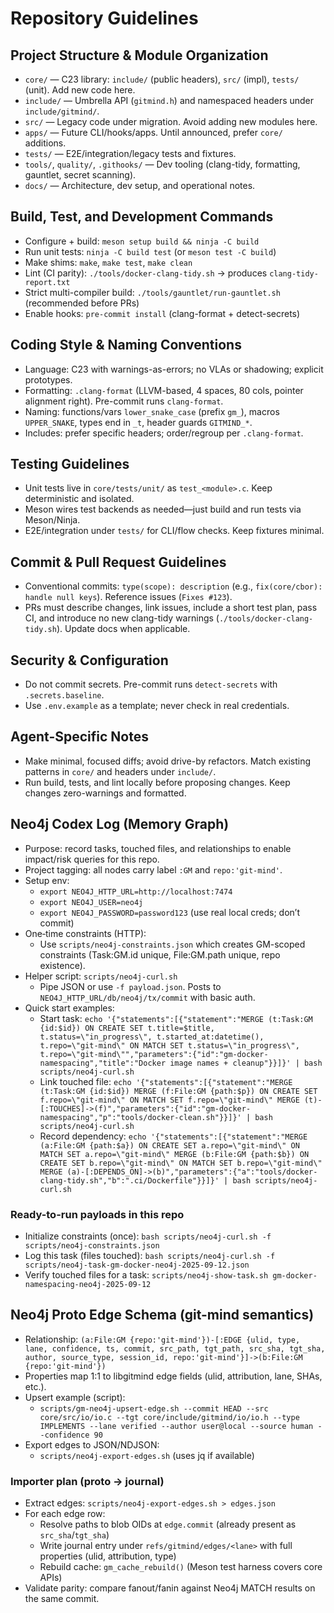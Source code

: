 # Repository Guidelines

## Project Structure & Module Organization
- `core/` — C23 library: `include/` (public headers), `src/` (impl), `tests/` (unit). Add new code here.
- `include/` — Umbrella API (`gitmind.h`) and namespaced headers under `include/gitmind/`.
- `src/` — Legacy code under migration. Avoid adding new modules here.
- `apps/` — Future CLI/hooks/apps. Until announced, prefer `core/` additions.
- `tests/` — E2E/integration/legacy tests and fixtures.
- `tools/`, `quality/`, `.githooks/` — Dev tooling (clang-tidy, formatting, gauntlet, secret scanning).
- `docs/` — Architecture, dev setup, and operational notes.

## Build, Test, and Development Commands
- Configure + build: `meson setup build && ninja -C build`
- Run unit tests: `ninja -C build test` (or `meson test -C build`)
- Make shims: `make`, `make test`, `make clean`
- Lint (CI parity): `./tools/docker-clang-tidy.sh` → produces `clang-tidy-report.txt`
- Strict multi-compiler build: `./tools/gauntlet/run-gauntlet.sh` (recommended before PRs)
- Enable hooks: `pre-commit install` (clang-format + detect-secrets)

## Coding Style & Naming Conventions
- Language: C23 with warnings-as-errors; no VLAs or shadowing; explicit prototypes.
- Formatting: `.clang-format` (LLVM-based, 4 spaces, 80 cols, pointer alignment right). Pre-commit runs `clang-format`.
- Naming: functions/vars `lower_snake_case` (prefix `gm_`), macros `UPPER_SNAKE`, types end in `_t`, header guards `GITMIND_*`.
- Includes: prefer specific headers; order/regroup per `.clang-format`.

## Testing Guidelines
- Unit tests live in `core/tests/unit/` as `test_<module>.c`. Keep deterministic and isolated.
- Meson wires test backends as needed—just build and run tests via Meson/Ninja.
- E2E/integration under `tests/` for CLI/flow checks. Keep fixtures minimal.

## Commit & Pull Request Guidelines
- Conventional commits: `type(scope): description` (e.g., `fix(core/cbor): handle null keys`). Reference issues (`Fixes #123`).
- PRs must describe changes, link issues, include a short test plan, pass CI, and introduce no new clang-tidy warnings (`./tools/docker-clang-tidy.sh`). Update docs when applicable.

## Security & Configuration
- Do not commit secrets. Pre-commit runs `detect-secrets` with `.secrets.baseline`.
- Use `.env.example` as a template; never check in real credentials.

## Agent-Specific Notes
- Make minimal, focused diffs; avoid drive-by refactors. Match existing patterns in `core/` and headers under `include/`.
- Run build, tests, and lint locally before proposing changes. Keep changes zero-warnings and formatted.

## Neo4j Codex Log (Memory Graph)
- Purpose: record tasks, touched files, and relationships to enable impact/risk queries for this repo.
- Project tagging: all nodes carry label `:GM` and `repo:'git-mind'`.
- Setup env:
  - `export NEO4J_HTTP_URL=http://localhost:7474`
  - `export NEO4J_USER=neo4j`
  - `export NEO4J_PASSWORD=password123` (use real local creds; don’t commit)
- One‑time constraints (HTTP):
  - Use `scripts/neo4j-constraints.json` which creates GM-scoped constraints (Task:GM.id unique, File:GM.path unique, repo existence).
- Helper script: `scripts/neo4j-curl.sh`
  - Pipe JSON or use `-f payload.json`. Posts to `NEO4J_HTTP_URL/db/neo4j/tx/commit` with basic auth.
- Quick start examples:
  - Start task: `echo '{"statements":[{"statement":"MERGE (t:Task:GM {id:$id}) ON CREATE SET t.title=$title, t.status=\"in_progress\", t.started_at:datetime(), t.repo=\"git-mind\" ON MATCH SET t.status=\"in_progress\", t.repo=\"git-mind\"","parameters":{"id":"gm-docker-namespacing","title":"Docker image names + cleanup"}}]}' | bash scripts/neo4j-curl.sh`
  - Link touched file: `echo '{"statements":[{"statement":"MERGE (t:Task:GM {id:$id}) MERGE (f:File:GM {path:$p}) ON CREATE SET f.repo=\"git-mind\" ON MATCH SET f.repo=\"git-mind\" MERGE (t)-[:TOUCHES]->(f)","parameters":{"id":"gm-docker-namespacing","p":"tools/docker-clean.sh"}}]}' | bash scripts/neo4j-curl.sh`
  - Record dependency: `echo '{"statements":[{"statement":"MERGE (a:File:GM {path:$a}) ON CREATE SET a.repo=\"git-mind\" ON MATCH SET a.repo=\"git-mind\" MERGE (b:File:GM {path:$b}) ON CREATE SET b.repo=\"git-mind\" ON MATCH SET b.repo=\"git-mind\" MERGE (a)-[:DEPENDS_ON]->(b)","parameters":{"a":"tools/docker-clang-tidy.sh","b":".ci/Dockerfile"}}]}' | bash scripts/neo4j-curl.sh`

### Ready-to-run payloads in this repo
- Initialize constraints (once): `bash scripts/neo4j-curl.sh -f scripts/neo4j-constraints.json`
- Log this task (files touched): `bash scripts/neo4j-curl.sh -f scripts/neo4j-task-gm-docker-neo4j-2025-09-12.json`
- Verify touched files for a task: `scripts/neo4j-show-task.sh gm-docker-namespacing-neo4j-2025-09-12`

## Neo4j Proto Edge Schema (git-mind semantics)
- Relationship: `(a:File:GM {repo:'git-mind'})-[:EDGE {ulid, type, lane, confidence, ts, commit, src_path, tgt_path, src_sha, tgt_sha, author, source_type, session_id, repo:'git-mind'}]->(b:File:GM {repo:'git-mind'})`
- Properties map 1:1 to libgitmind edge fields (ulid, attribution, lane, SHAs, etc.).
- Upsert example (script):
  - `scripts/gm-neo4j-upsert-edge.sh --commit HEAD --src core/src/io/io.c --tgt core/include/gitmind/io/io.h --type IMPLEMENTS --lane verified --author user@local --source human --confidence 90`
- Export edges to JSON/NDJSON:
  - `scripts/neo4j-export-edges.sh` (uses jq if available)

### Importer plan (proto → journal)
- Extract edges: `scripts/neo4j-export-edges.sh > edges.json`
- For each edge row:
  - Resolve paths to blob OIDs at `edge.commit` (already present as `src_sha`/`tgt_sha`)
  - Write journal entry under `refs/gitmind/edges/<lane>` with full properties (ulid, attribution, type)
  - Rebuild cache: `gm_cache_rebuild()` (Meson test harness covers core APIs)
- Validate parity: compare fanout/fanin against Neo4j MATCH results on the same commit.
